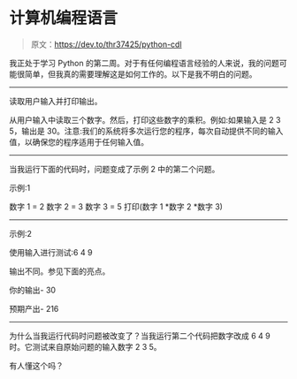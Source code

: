 # 计算机编程语言

> 原文：<https://dev.to/thr37425/python-cdl>

我正处于学习 Python 的第二周。对于有任何编程语言经验的人来说，我的问题可能很简单，但我真的需要理解这是如何工作的。以下是我不明白的问题。

* * *

读取用户输入并打印输出。

从用户输入中读取三个数字。然后，打印这些数字的乘积。例如:如果输入是 2 3 5，输出是 30。注意:我们的系统将多次运行您的程序，每次自动提供不同的输入值，以确保您的程序适用于任何输入值。

* * *

当我运行下面的代码时，问题变成了示例 2 中的第二个问题。

示例:1

数字 1 = 2
数字 2 = 3
数字 3 = 5
打印(数字 1 *数字 2 *数字 3)

* * *

示例:2

使用输入进行测试:6 4 9

输出不同。参见下面的亮点。

你的输出- 30

预期产出- 216

* * *

为什么当我运行代码时问题被改变了？当我运行第二个代码把数字改成 6 4 9 时。它测试来自原始问题的输入数字 2 3 5。

有人懂这个吗？